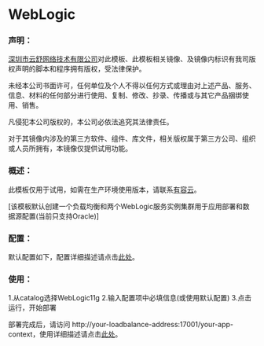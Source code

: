 # WebLogic

### 声明：

<a href="http://www.youruncloud.com" target="_blank">深圳市云舒网络技术有限公司</a>对此模板、此模板相关镜像、及镜像内标识有我司版权声明的脚本和程序拥有版权，受法律保护。

未经本公司书面许可，任何单位及个人不得以任何方式或理由对上述产品、服务、信息、材料的任何部分进行使用、复制、修改、抄录、传播或与其它产品捆绑使用、销售。

凡侵犯本公司版权的，本公司必依法追究其法律责任。

对于其镜像内涉及的第三方软件、组件、库文件，相关版权属于第三方公司、组织或人员所拥有，本镜像仅提供试用功能。

### 概述：

此模板仅用于试用，如需在生产环境使用版本，请联系<a href="http://www.youruncloud.com" target="_blank">有容云</a>。

[该模板默认创建一个负载均衡和两个WebLogic服务实例集群用于应用部署和数据源配置(当前只支持Oracle)]

### 配置：

默认配置如下，配置详细描述请点击<a href="http://docs.youruncloud.com/#appsoarcatalog/weblogic11g/readme.html" target="_blank">此处</a>。

### 使用：

1.从catalog选择WebLogic11g
2.输入配置项中必填信息(或使用默认配置)
3.点击运行，开始部署

部署完成后，请访问 http://your-loadbalance-address:17001/your-app-context，使用详细描述请点击<a href="http://docs.youruncloud.com/#appsoarcatalog/weblogic11g/readme.html" target="_blank">此处</a>。
  

